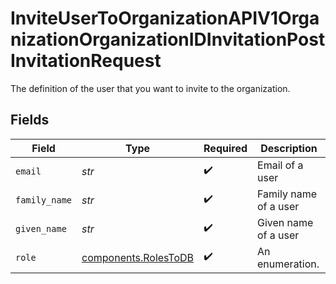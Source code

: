 # InviteUserToOrganizationAPIV1OrganizationOrganizationIDInvitationPostInvitationRequest

The definition of the user that you want to invite to the organization.


## Fields

| Field                                                        | Type                                                         | Required                                                     | Description                                                  |
| ------------------------------------------------------------ | ------------------------------------------------------------ | ------------------------------------------------------------ | ------------------------------------------------------------ |
| `email`                                                      | *str*                                                        | :heavy_check_mark:                                           | Email of a user                                              |
| `family_name`                                                | *str*                                                        | :heavy_check_mark:                                           | Family name of a user                                        |
| `given_name`                                                 | *str*                                                        | :heavy_check_mark:                                           | Given name of a user                                         |
| `role`                                                       | [components.RolesToDB](../../models/components/rolestodb.md) | :heavy_check_mark:                                           | An enumeration.                                              |